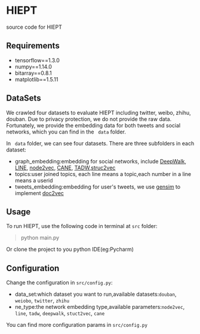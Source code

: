 # HIEPT
source code for HIEPT

## Requirements
-  tensorflow==1.3.0
-  numpy==1.14.0
-  bitarray==0.8.1
-  matplotlib==1.5.11

## DataSets
We crawled four datasets to evaluate HIEPT including twitter, weibo, zhihu, douban. Due to privacy protection, we do not provide the raw data. Fortunately, we provide the embedding data for both tweets and social networks, which you can find in the ` data`  folder.

In ` data` folder, we can see four datasets. There are three subfolders in each dataset:
- graph_embedding:embedding for social networks, include [DeepWalk](https://github.com/phanein/deepwalk), [LINE](https://github.com/tangjianpku/LINE), [node2vec](https://github.com/aditya-grover/node2vec), [CANE](https://github.com/thunlp/cane), [TADW](https://github.com/thunlp/TADW),[struc2vec](https://github.com/leoribeiro/struc2vec)
- topics:user joined topics, each line means a topic,each number in a line means a userid
- tweets_embedding:embedding for user's tweets, we use [gensim](https://radimrehurek.com/gensim/models/doc2vec.html) to implement [doc2vec](https://arxiv.org/pdf/1405.4053v2.pdf)

## Usage
To run HIEPT, use the following code in terminal at `src` folder:
> python main.py

Or clone the project to you python IDE(eg:Pycharm)
## Configuration
Change the configuration in `src/config.py`:
- data_set:which dataset you want to run,available datasets:`douban`, `weiobo`, `twitter`, `zhihu`
- ne_type:the network embedding type,available parameters:`node2vec`, `line`, `tadw`, `deepwalk`, `stuct2vec`, `cane`

You can find more configuration params in `src/config.py`